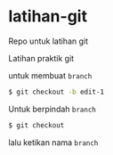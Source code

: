 # latihan-git
Repo untuk latihan git

Latihan praktik git 

untuk membuat `branch`
```bash
$ git checkout -b edit-1
```

Untuk berpindah `branch`
```bash
$ git checkout 
```
lalu ketikan nama `branch`